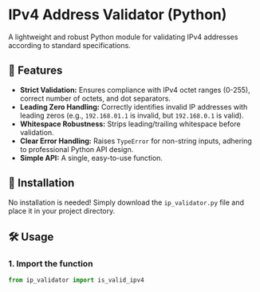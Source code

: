 
# IPv4 Address Validator (Python)

A lightweight and robust Python module for validating IPv4 addresses according to standard specifications.

## 🌟 Features

* **Strict Validation:** Ensures compliance with IPv4 octet ranges (0-255), correct number of octets, and dot separators.
* **Leading Zero Handling:** Correctly identifies invalid IP addresses with leading zeros (e.g., `192.168.01.1` is invalid, but `192.168.0.1` is valid).
* **Whitespace Robustness:** Strips leading/trailing whitespace before validation.
* **Clear Error Handling:** Raises `TypeError` for non-string inputs, adhering to professional Python API design.
* **Simple API:** A single, easy-to-use function.

## 🚀 Installation

No installation is needed! Simply download the `ip_validator.py` file and place it in your project directory.

## 🛠️ Usage

### 1. Import the function

```python
from ip_validator import is_valid_ipv4
